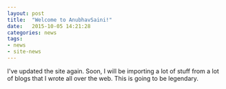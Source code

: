 ```yaml
---
layout: post
title:  "Welcome to AnubhavSaini!"
date:   2015-10-05 14:21:28
categories: news
tags:
- news
- site-news
---
```

I've updated the site again. Soon, I will be importing a lot of stuff from a lot of blogs that I wrote all over the web. This is going to be legendary.